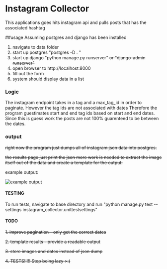 # Instagram Collector

This applications goes hits instagram api and pulls posts that has the associated hashtag

##usage
Assuming postgres and django has been installed

1. navigate to data folder
2. start up postgres "postgres -D . "
3. start up django "python manage.py runserver" ~~or "django-admin runserver"~~
4. open browser to http://localhost:8000
5. fill out the form
6. system should display data in a list

### Logic
The instagram endpoint takes in a tag and a max_tag_id in order to paginate.
However the tag ids are not associated with dates
Therefore the program guestimates start and end tag ids based on start and end dates.
Since this is guess work the posts are not 100% guarenteed to be between the dates.

### output
~~right now the program just dumps all of instagram json data into postgres.~~

~~the results page just print the json more work is needed to extract the image itself out of the data and create a template for the output.~~

example output:

![example output](http://puu.sh/krYbB/36772d0b62.jpg "output")


#### TESTING
To run tests, navigate to base directory and run "python manage.py test --settings instagram_collector.unittestsettings"
#### TODO
~~1. improve pagination - only get the correct dates~~

~~2. template results - provide a readable output~~

~~3. store images and dates instead of json dump~~

~~4. TESTS!!!!! Stop being lazy >:(~~
